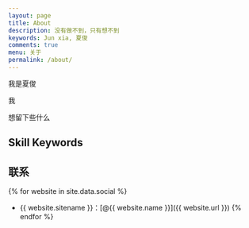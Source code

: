 ```yaml
---
layout: page
title: About
description: 没有做不到，只有想不到
keywords: Jun xia, 夏俊
comments: true
menu: 关于
permalink: /about/
---
```


我是夏俊

我

想留下些什么

## Skill Keywords


## 联系

{% for website in site.data.social %}
* {{ website.sitename }}：[@{{ website.name }}]({{ website.url }})
{% endfor %}

